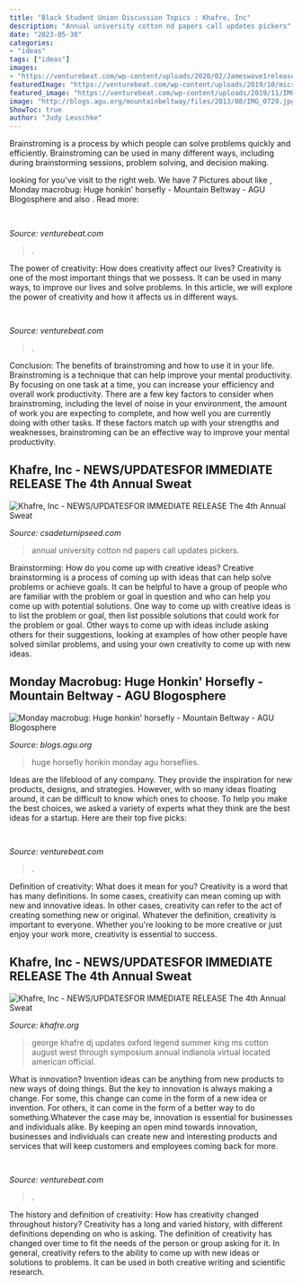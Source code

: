 ```yaml
---
title: "Black Student Union Discussion Topics : Khafre, Inc"
description: "Annual university cotton nd papers call updates pickers"
date: "2023-05-30"
categories:
- "ideas"
tags: ["ideas"]
images:
- "https://venturebeat.com/wp-content/uploads/2020/02/Jameswave1releasepostimage3.png?w=800"
featuredImage: "https://venturebeat.com/wp-content/uploads/2019/10/microsoft-surface-event-surface-pro-x-3.jpg?w=800"
featured_image: "https://venturebeat.com/wp-content/uploads/2019/11/IMG_3240-e1573749994803.png?w=241"
image: "http://blogs.agu.org/mountainbeltway/files/2013/08/IMG_0729.jpg"
ShowToc: true
author: "Judy Leuschke"
---
```



Brainstroming is a process by which people can solve problems quickly and efficiently. Brainstroming can be used in many different ways, including during brainstorming sessions, problem solving, and decision making.

	

		
looking for  you've visit to the right web. We have 7 Pictures about  like , Monday macrobug: Huge honkin&#039; horsefly - Mountain Beltway - AGU Blogosphere and also . Read more:
		
    
## 

<img loading=lazy src="https://venturebeat.com/wp-content/uploads/2019/10/microsoft-surface-event-surface-pro-x-3.jpg?w=800" onerror="this.onerror=null;this.src='https://tse1.mm.bing.net/th?id=OIP.prNQ3XohgFIGg1SMwV2bhQHaEO&amp;pid=15.1';" alt="">

_Source: venturebeat.com_

>. 

	

The power of creativity: How does creativity affect our lives?
Creativity is one of the most important things that we possess. It can be used in many ways, to improve our lives and solve problems. In this article, we will explore the power of creativity and how it affects us in different ways.

    
## 

<img loading=lazy src="https://venturebeat.com/wp-content/uploads/2019/11/IMG_3240-e1573749994803.png?w=241" onerror="this.onerror=null;this.src='https://tse3.mm.bing.net/th?id=OIP.18SuttK3qaZEnl0_bkPofAAAAA&amp;pid=15.1';" alt="">

_Source: venturebeat.com_

>. 

	

Conclusion: The benefits of brainstroming and how to use it in your life.
Brainstroming is a technique that can help improve your mental productivity. By focusing on one task at a time, you can increase your efficiency and overall work productivity. There are a few key factors to consider when brainstroming, including the level of noise in your environment, the amount of work you are expecting to complete, and how well you are currently doing with other tasks. If these factors match up with your strengths and weaknesses, brainstroming can be an effective way to improve your mental productivity.

    
## Khafre, Inc - NEWS/UPDATES﻿FOR IMMEDIATE RELEASE The 4th Annual Sweat

<img loading=lazy src="http://www.csadeturnipseed.com/yahoo_site_admin/assets/images/cotton_pickers_image_nice.107111852_std.jpg" onerror="this.onerror=null;this.src='https://tse1.mm.bing.net/th?id=OIP.66fzPS6ID8QJOoipiAQEawHaMW&amp;pid=15.1';" alt="Khafre, Inc - NEWS/UPDATES﻿FOR IMMEDIATE RELEASE The 4th Annual Sweat">

_Source: csadeturnipseed.com_

>annual university cotton nd papers call updates pickers. 

	

Brainstorming: How do you come up with creative ideas?
Creative brainstorming is a process of coming up with ideas that can help solve problems or achieve goals. It can be helpful to have a group of people who are familiar with the problem or goal in question and who can help you come up with potential solutions. One way to come up with creative ideas is to list the problem or goal, then list possible solutions that could work for the problem or goal. Other ways to come up with ideas include asking others for their suggestions, looking at examples of how other people have solved similar problems, and using your own creativity to come up with new ideas.

    
## Monday Macrobug: Huge Honkin&#039; Horsefly - Mountain Beltway - AGU Blogosphere

<img loading=lazy src="http://blogs.agu.org/mountainbeltway/files/2013/08/IMG_0729.jpg" onerror="this.onerror=null;this.src='https://tse3.mm.bing.net/th?id=OIP.n9CZbttIZZFtOGkrlGYQ-gHaFV&amp;pid=15.1';" alt="Monday macrobug: Huge honkin&#039; horsefly - Mountain Beltway - AGU Blogosphere">

_Source: blogs.agu.org_

>huge horsefly honkin monday agu horseflies. 

	

Ideas are the lifeblood of any company. They provide the inspiration for new products, designs, and strategies. However, with so many ideas floating around, it can be difficult to know which ones to choose. To help you make the best choices, we asked a variety of experts what they think are the best ideas for a startup. Here are their top five picks: 

    
## 

<img loading=lazy src="https://venturebeat.com/wp-content/uploads/2020/02/Jameswave1releasepostimage3.png?w=800" onerror="this.onerror=null;this.src='https://tse4.mm.bing.net/th?id=OIP.LgEa09GaDCO-KHj0bvO61wHaEJ&amp;pid=15.1';" alt="">

_Source: venturebeat.com_

>. 

	

Definition of creativity: What does it mean for you?
Creativity is a word that has many definitions. In some cases, creativity can mean coming up with new and innovative ideas. In other cases, creativity can refer to the act of creating something new or original. Whatever the definition, creativity is important to everyone. Whether you're looking to be more creative or just enjoy your work more, creativity is essential to success.

    
## Khafre, Inc - NEWS/UPDATES﻿FOR IMMEDIATE RELEASE The 4th Annual Sweat

<img loading=lazy src="http://www.khafre.org/yahoo_site_admin/assets/images/photo-74.239204800_std.JPG" onerror="this.onerror=null;this.src='https://tse3.mm.bing.net/th?id=OIP.WaWiXzCd4CzsdJL_rFqfzQHaJ4&amp;pid=15.1';" alt="Khafre, Inc - NEWS/UPDATES﻿FOR IMMEDIATE RELEASE The 4th Annual Sweat">

_Source: khafre.org_

>george khafre dj updates oxford legend summer king ms cotton august west through symposium annual indianola virtual located american official. 

	

What is innovation?
Invention ideas can be anything from new products to new ways of doing things. But the key to innovation is always making a change. For some, this change can come in the form of a new idea or invention. For others, it can come in the form of a better way to do something.Whatever the case may be, innovation is essential for businesses and individuals alike. By keeping an open mind towards innovation, businesses and individuals can create new and interesting products and services that will keep customers and employees coming back for more.

    
## 

<img loading=lazy src="https://venturebeat.com/wp-content/uploads/2019/10/IMG_2313D-e1572529403907.jpeg" onerror="this.onerror=null;this.src='https://tse1.mm.bing.net/th?id=OIP.9w9Ddnl15PIqkIcPvx4CngHaDt&amp;pid=15.1';" alt="">

_Source: venturebeat.com_

>. 

	

The history and definition of creativity: How has creativity changed throughout history?
Creativity has a long and varied history, with different definitions depending on who is asking. The definition of creativity has changed over time to fit the needs of the person or group asking for it. In general, creativity refers to the ability to come up with new ideas or solutions to problems. It can be used in both creative writing and scientific research.

